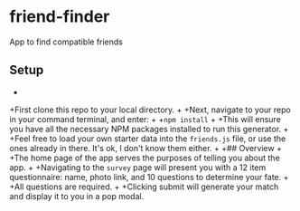 # friend-finder
App to find compatible friends

## Setup
 +
 +First clone this repo to your local directory.
 +
 +Next, navigate to your repo in your command terminal, and enter:
 +
 +`npm install`
 +
 +This will ensure you have all the necessary NPM packages installed to run this generator.
 +
 +Feel free to load your own starter data into the `friends.js` file, or use the ones already in there. It's ok, I don't know them either.
 +
 +## Overview
 +
 +The home page of the app serves the purposes of telling you about the app.
 +
 +Navigating to the `survey` page will present you with a 12 item questionnaire: name, photo link, and 10 questions to determine your fate.
 +
 +All questions are required.
 +
 +Clicking submit will generate your match and display it to you in a pop modal.
